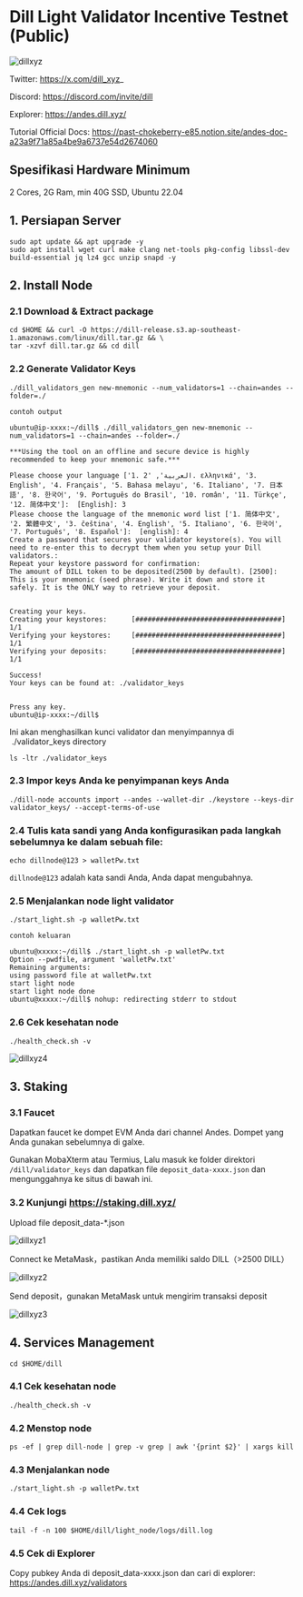 # Dill Light Validator Incentive Testnet (Public)

![dillxyz](https://github.com/user-attachments/assets/0c34bde0-8717-40e4-a970-3847e762092a)

Twitter: https://x.com/dill_xyz_

Discord: https://discord.com/invite/dill

Explorer: https://andes.dill.xyz/

Tutorial Official Docs: https://past-chokeberry-e85.notion.site/andes-doc-a23a9f71a85a4be9a6737e54d2674060

## Spesifikasi Hardware Minimum

2 Cores, 2G Ram,  min 40G SSD, Ubuntu 22.04

## 1. Persiapan Server
```
sudo apt update && apt upgrade -y
sudo apt install wget curl make clang net-tools pkg-config libssl-dev build-essential jq lz4 gcc unzip snapd -y
```
## 2. Install Node

### 2.1 Download & Extract package
```
cd $HOME && curl -O https://dill-release.s3.ap-southeast-1.amazonaws.com/linux/dill.tar.gz && \
tar -xzvf dill.tar.gz && cd dill
```
### 2.2 Generate Validator Keys
```
./dill_validators_gen new-mnemonic --num_validators=1 --chain=andes --folder=./
```

`contoh output`

```
ubuntu@ip-xxxx:~/dill$ ./dill_validators_gen new-mnemonic --num_validators=1 --chain=andes --folder=./

***Using the tool on an offline and secure device is highly recommended to keep your mnemonic safe.***

Please choose your language ['1. العربية', '2. ελληνικά', '3. English', '4. Français', '5. Bahasa melayu', '6. Italiano', '7. 日本語', '8. 한국어', '9. Português do Brasil', '10. român', '11. Türkçe', '12. 简体中文']:  [English]: 3
Please choose the language of the mnemonic word list ['1. 简体中文', '2. 繁體中文', '3. čeština', '4. English', '5. Italiano', '6. 한국어', '7. Português', '8. Español']:  [english]: 4
Create a password that secures your validator keystore(s). You will need to re-enter this to decrypt them when you setup your Dill validators.:
Repeat your keystore password for confirmation:
The amount of DILL token to be deposited(2500 by default). [2500]:
This is your mnemonic (seed phrase). Write it down and store it safely. It is the ONLY way to retrieve your deposit.


Creating your keys.
Creating your keystores:	  [####################################]  1/1
Verifying your keystores:	  [####################################]  1/1
Verifying your deposits:	  [####################################]  1/1

Success!
Your keys can be found at: ./validator_keys


Press any key.
ubuntu@ip-xxxx:~/dill$
```
Ini akan menghasilkan kunci validator dan menyimpannya di  ./validator_keys directory 

```
ls -ltr ./validator_keys
```
### 2.3 Impor keys Anda ke penyimpanan keys Anda
```
./dill-node accounts import --andes --wallet-dir ./keystore --keys-dir validator_keys/ --accept-terms-of-use
```
### 2.4 Tulis kata sandi yang Anda konfigurasikan pada langkah sebelumnya ke dalam sebuah file:
```
echo dillnode@123 > walletPw.txt
```
`dillnode@123` adalah kata sandi Anda, Anda dapat mengubahnya.

### 2.5 Menjalankan node light validator
```
./start_light.sh -p walletPw.txt
```
`contoh keluaran`

```
ubuntu@xxxxx:~/dill$ ./start_light.sh -p walletPw.txt
Option --pwdfile, argument 'walletPw.txt'
Remaining arguments:
using password file at walletPw.txt
start light node
start light node done
ubuntu@xxxxx:~/dill$ nohup: redirecting stderr to stdout
```
### 2.6 Cek kesehatan node
```
./health_check.sh -v
```
![dillxyz4](https://github.com/user-attachments/assets/52690e7d-51f1-4b30-be8f-5b9a568dfd64)


## 3. Staking

### 3.1 Faucet

Dapatkan faucet ke dompet EVM Anda dari channel Andes. Dompet yang Anda gunakan sebelumnya di galxe.

Gunakan MobaXterm atau Termius, Lalu masuk ke folder direktori `/dill/validator_keys` dan dapatkan file `deposit_data-xxxx.json` dan mengunggahnya ke situs di bawah ini.

### 3.2 Kunjungi https://staking.dill.xyz/

Upload file deposit_data-*.json

![dillxyz1](https://github.com/user-attachments/assets/01ecd1a4-0fa3-4b4c-ad4f-1e638f9b643c)

Connect ke MetaMask，pastikan Anda memiliki saldo DILL（>2500 DILL）

![dillxyz2](https://github.com/user-attachments/assets/9c393a9a-a9a8-43fb-b867-afdfb03aaffa)

Send deposit，gunakan MetaMask untuk mengirim transaksi deposit

![dillxyz3](https://github.com/user-attachments/assets/7f4008e0-35d3-4484-b219-e149d3d4059b)

## 4. Services Management
```
cd $HOME/dill
```

### 4.1 Cek kesehatan node
```
./health_check.sh -v
```
### 4.2 Menstop node

```
ps -ef | grep dill-node | grep -v grep | awk '{print $2}' | xargs kill
```
### 4.3 Menjalankan node

```
./start_light.sh -p walletPw.txt
```
### 4.4 Cek logs

```
tail -f -n 100 $HOME/dill/light_node/logs/dill.log
```
### 4.5 Cek di Explorer

Copy pubkey Anda di deposit_data-xxxx.json dan cari di explorer: https://andes.dill.xyz/validators
